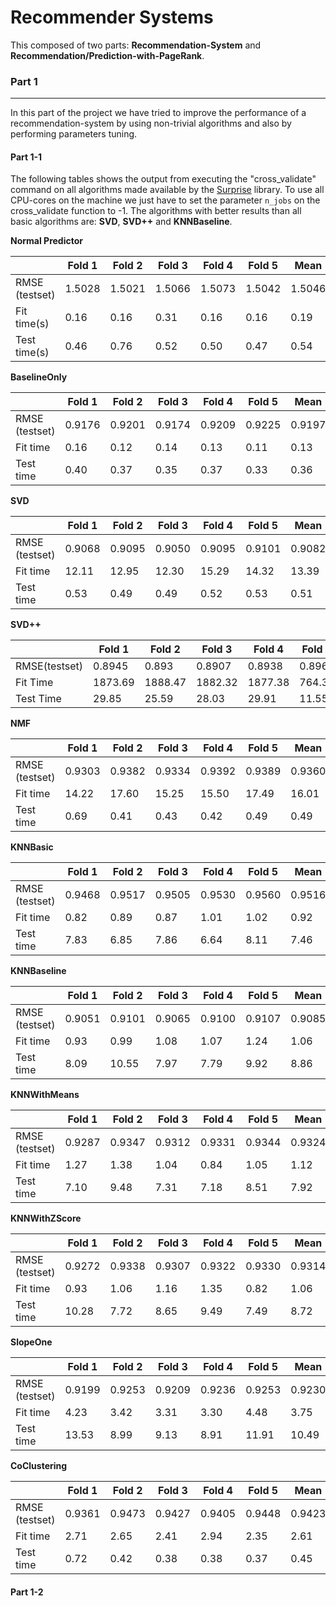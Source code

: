 # Recommender Systems
This composed of two parts: **Recommendation-System** and **Recommendation/Prediction-with-PageRank**.


### Part 1
------
In this part of the project we have tried to improve the performance of a recommendation-system by using non-trivial
algorithms and also by performing parameters tuning.

#### Part 1-1 
The following tables shows the output from executing the "cross_validate" command on all algorithms made available by the [Surprise](http://surpriselib.com/) library. To use all CPU-cores on the machine we just have to set the parameter `n_jobs` on the cross_validate function to -1. The algorithms with better results than all basic algorithms are: **SVD**, **SVD++** and **KNNBaseline**. <br/>

**Normal Predictor** <br/>
 
| |**Fold 1**|**Fold 2**|**Fold 3**|**Fold 4**|**Fold 5**|**Mean**|**Std**|
|---|---|---|---|---|---|---|---|
|RMSE (testset)|1.5028|1.5021|1.5066|1.5073|1.5042|1.5046|0.0020|
|Fit time(s)|0.16|0.16|0.31|0.16|0.16|0.19|0.06|
|Test time(s)|0.46|0.76|0.52|0.50|0.47|0.54|0.11|

**BaselineOnly** <br/>

| |**Fold 1**|**Fold 2**|**Fold 3**|**Fold 4**|**Fold 5**|**Mean**|**Std**|
|---|---|---|---|---|---|---|---|
|RMSE (testset)|0.9176|0.9201|0.9174|0.9209|0.9225|0.9197|0.0020|
|Fit time|0.16|0.12|0.14|0.13|0.11|0.13|0.02|
|Test time|0.40|0.37|0.35|0.37|0.33|0.36|0.02|

**SVD** <br/>

| |**Fold 1**|**Fold 2**|**Fold 3**|**Fold 4**|**Fold 5**|**Mean**|**Std**|
|---|---|---|---|---|---|---|---|
|RMSE (testset)|0.9068|0.9095|0.9050|0.9095|0.9101|0.9082|0.0020|
|Fit time|12.11|12.95|12.30|15.29|14.32|13.39|1.22
|Test time|0.53|0.49|0.49|0.52|0.53|0.51|0.02|

**SVD++** <br/>

| |**Fold 1**|**Fold 2**|**Fold 3**|**Fold 4**|**Fold 5**|**Mean**|**Std**|
|---|---|---|---|---|---|---|---|
|RMSE(testset)|0.8945|0.893|0.8907|0.8938|0.8967|0.8937|0.002|
|Fit Time|1873.69|1888.47|1882.32|1877.38|764.35|1657.24|446.47|
|Test Time|29.85|25.59|28.03|29.91|11.55|24.98|6.9|

**NMF** <br/>

| |**Fold 1**|**Fold 2**|**Fold 3**|**Fold 4**|**Fold 5**|**Mean**|**Std**|
|---|---|---|---|---|---|---|---|
|RMSE (testset)|0.9303|0.9382|0.9334|0.9392|0.9389|0.9360|0.0036|
|Fit time|14.22|17.60|15.25|15.50|17.49|16.01|1.32|
|Test time|0.69|0.41|0.43|0.42|0.49|0.49|0.11|

**KNNBasic** <br/>

| |**Fold 1**|**Fold 2**|**Fold 3**|**Fold 4**|**Fold 5**|**Mean**|**Std**|
|---|---|---|---|---|---|---|---|
|RMSE (testset)|0.9468|0.9517|0.9505|0.9530|0.9560|0.9516|0.0030|
|Fit time|0.82|0.89|0.87|1.01|1.02|0.92|0.08|
|Test time|7.83|6.85|7.86|6.64|8.11|7.46|0.59|

**KNNBaseline** <br/>

| |**Fold 1**|**Fold 2**|**Fold 3**|**Fold 4**|**Fold 5**|**Mean**|**Std**|
|---|---|---|---|---|---|---|---|
|RMSE (testset)|0.9051|0.9101|0.9065|0.9100|0.9107|0.9085|0.0022|
|Fit time|0.93|0.99|1.08|1.07|1.24|1.06|0.10|
|Test time|8.09|10.55|7.97|7.79|9.92|8.86|1.14|

**KNNWithMeans** <br/>

| |**Fold 1**|**Fold 2**|**Fold 3**|**Fold 4**|**Fold 5**|**Mean**|**Std**|
|---|---|---|---|---|---|---|---|
|RMSE (testset)|0.9287|0.9347|0.9312|0.9331|0.9344|0.9324|0.0022|
|Fit time|1.27|1.38|1.04|0.84|1.05|1.12|0.19|
|Test time|7.10|9.48|7.31|7.18|8.51|7.92|0.93|

**KNNWithZScore** <br/>

| |**Fold 1**|**Fold 2**|**Fold 3**|**Fold 4**|**Fold 5**|**Mean**|**Std**|
|---|---|---|---|---|---|---|---|
|RMSE (testset)|0.9272|0.9338|0.9307|0.9322|0.9330|0.9314|0.0023|
|Fit time|0.93|1.06|1.16|1.35|0.82|1.06|0.18|
|Test time|10.28|7.72|8.65|9.49|7.49|8.72|1.05|

**SlopeOne** <br/>

| |**Fold 1**|**Fold 2**|**Fold 3**|**Fold 4**|**Fold 5**|**Mean**|**Std**|
|---|---|---|---|---|---|---|---|
|RMSE (testset)|0.9199|0.9253|0.9209|0.9236|0.9253|0.9230|0.0022|
|Fit time|4.23|3.42|3.31|3.30|4.48|3.75|0.50|
|Test time|13.53|8.99|9.13|8.91|11.91|10.49|1.89|

**CoClustering** <br/>

| |**Fold 1**|**Fold 2**|**Fold 3**|**Fold 4**|**Fold 5**|**Mean**|**Std**|
|---|---|---|---|---|---|---|---|
|RMSE (testset)|0.9361|0.9473|0.9427|0.9405|0.9448|0.9423|0.0038|
|Fit time|2.71|2.65|2.41|2.94|2.35|2.61|0.22|
|Test time|0.72|0.42|0.38|0.38|0.37|0.45|0.14|

#### Part 1-2
